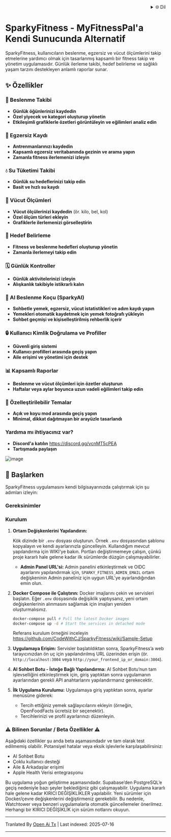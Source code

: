 <div align="right">
  <details>
    <summary >🌐 Dil</summary>
    <div>
      <div align="right">
        <p><a href="https://openaitx.github.io/view.html?user=CodeWithCJ&project=SparkyFitness&lang=en">English</a></p>
        <p><a href="https://openaitx.github.io/view.html?user=CodeWithCJ&project=SparkyFitness&lang=zh-CN">简体中文</a></p>
        <p><a href="https://openaitx.github.io/view.html?user=CodeWithCJ&project=SparkyFitness&lang=zh-TW">繁體中文</a></p>
        <p><a href="https://openaitx.github.io/view.html?user=CodeWithCJ&project=SparkyFitness&lang=ja">日本語</a></p>
        <p><a href="https://openaitx.github.io/view.html?user=CodeWithCJ&project=SparkyFitness&lang=ko">한국어</a></p>
        <p><a href="https://openaitx.github.io/view.html?user=CodeWithCJ&project=SparkyFitness&lang=hi">हिन्दी</a></p>
        <p><a href="https://openaitx.github.io/view.html?user=CodeWithCJ&project=SparkyFitness&lang=th">ไทย</a></p>
        <p><a href="https://openaitx.github.io/view.html?user=CodeWithCJ&project=SparkyFitness&lang=fr">Français</a></p>
        <p><a href="https://openaitx.github.io/view.html?user=CodeWithCJ&project=SparkyFitness&lang=de">Deutsch</a></p>
        <p><a href="https://openaitx.github.io/view.html?user=CodeWithCJ&project=SparkyFitness&lang=es">Español</a></p>
        <p><a href="https://openaitx.github.io/view.html?user=CodeWithCJ&project=SparkyFitness&lang=it">Itapano</a></p>
        <p><a href="https://openaitx.github.io/view.html?user=CodeWithCJ&project=SparkyFitness&lang=ru">Русский</a></p>
        <p><a href="https://openaitx.github.io/view.html?user=CodeWithCJ&project=SparkyFitness&lang=pt">Português</a></p>
        <p><a href="https://openaitx.github.io/view.html?user=CodeWithCJ&project=SparkyFitness&lang=nl">Nederlands</a></p>
        <p><a href="https://openaitx.github.io/view.html?user=CodeWithCJ&project=SparkyFitness&lang=pl">Polski</a></p>
        <p><a href="https://openaitx.github.io/view.html?user=CodeWithCJ&project=SparkyFitness&lang=ar">العربية</a></p>
        <p><a href="https://openaitx.github.io/view.html?user=CodeWithCJ&project=SparkyFitness&lang=fa">فارسی</a></p>
        <p><a href="https://openaitx.github.io/view.html?user=CodeWithCJ&project=SparkyFitness&lang=tr">Türkçe</a></p>
        <p><a href="https://openaitx.github.io/view.html?user=CodeWithCJ&project=SparkyFitness&lang=vi">Tiếng Việt</a></p>
        <p><a href="https://openaitx.github.io/view.html?user=CodeWithCJ&project=SparkyFitness&lang=id">Bahasa Indonesia</a></p>
      </div>
    </div>
  </details>
</div>

# SparkyFitness - MyFitnessPal'a Kendi Sunucunda Alternatif

SparkyFitness, kullanıcıların beslenme, egzersiz ve vücut ölçümlerini takip etmelerine yardımcı olmak için tasarlanmış kapsamlı bir fitness takip ve yönetim uygulamasıdır. Günlük ilerleme takibi, hedef belirleme ve sağlıklı yaşam tarzını destekleyen anlamlı raporlar sunar.


## ✨ Özellikler

### 🍎 Beslenme Takibi

* **Günlük öğünlerinizi kaydedin**
* **Özel yiyecek ve kategori oluşturup yönetin**
* **Etkileşimli grafiklerle özetleri görüntüleyin ve eğilimleri analiz edin**

### 💪 Egzersiz Kaydı

* **Antrenmanlarınızı kaydedin**
* **Kapsamlı egzersiz veritabanında gezinin ve arama yapın**
* **Zamanla fitness ilerlemenizi izleyin**

### 💧 Su Tüketimi Takibi

* **Günlük su hedeflerinizi takip edin**
* **Basit ve hızlı su kaydı**

### 📏 Vücut Ölçümleri

* **Vücut ölçülerinizi kaydedin** (ör. kilo, bel, kol)
* **Özel ölçüm türleri ekleyin**
* **Grafiklerle ilerlemenizi görselleştirin**

### 🎯 Hedef Belirleme

* **Fitness ve beslenme hedefleri oluşturup yönetin**
* **Zamanla ilerlemeyi takip edin**

### 🗓️ Günlük Kontroller

* **Günlük aktivitelerinizi izleyin**
* **Alışkanlık takibiyle istikrarlı kalın**

### 🤖 AI Beslenme Koçu (SparkyAI)

* **Sohbetle yemek, egzersiz, vücut istatistikleri ve adım kaydı yapın**
* **Yemekleri otomatik kaydetmek için yemek fotoğrafı yükleyin**
* **Sohbet geçmişi ve kişiselleştirilmiş rehberlik içerir**

### 🔒 Kullanıcı Kimlik Doğrulama ve Profiller

* **Güvenli giriş sistemi**
* **Kullanıcı profilleri arasında geçiş yapın**
* **Aile erişimi ve yönetimi için destek**

### 📊 Kapsamlı Raporlar

* **Beslenme ve vücut ölçümleri için özetler oluşturun**
* **Haftalar veya aylar boyunca uzun vadeli eğilimleri takip edin**

### 🎨 Özelleştirilebilir Temalar

* **Açık ve koyu mod arasında geçiş yapın**
* **Minimal, dikkat dağıtmayan bir arayüzle tasarlandı**

### Yardıma mı ihtiyacınız var?
* **Discord'a katılın**
  https://discord.gg/vcnMT5cPEA
* **Tartışmada paylaşın**


![image](https://github.com/user-attachments/assets/ccc7f34e-a663-405f-a4d4-a9888c3197bc)

## 🚀 Başlarken

SparkyFitness uygulamasını kendi bilgisayarınızda çalıştırmak için şu adımları izleyin:

### Gereksinimler

### Kurulum

1.  **Ortam Değişkenlerini Yapılandırın:**

    Kök dizinde bir `.env` dosyası oluşturun. Örnek `.env` dosyasından şablonu kopyalayın ve kendi ayarlarınızla güncelleyin. Kullandığım mevcut yapılandırma için WIKI'ye bakın. Portları değiştirmemeye çalışın, çünkü proje kararlı hale gelene kadar ilk sürümlerde düzgün çalışmayabilirler.

    *   **Admin Panel URL'si:** Admin panelini etkinleştirmek ve OIDC ayarlarını yapılandırmak için, `SPARKY_FITNESS_ADMIN_EMAIL` ortam değişkeninin Admin paneliniz için uygun URL'ye ayarlandığından emin olun.
    

2.  **Docker Compose ile Çalıştırın:**
    Docker imajlarını çekin ve servisleri başlatın. Eğer `.env` dosyasında değişiklik yaptıysanız, yeni ortam değişkenlerinin alınmasını sağlamak için imajları yeniden oluşturmalısınız.


    ```sh
    docker-compose pull # Pull the latest Docker images
    docker-compose up -d # Start the services in detached mode
    ```
    Referans kurulum örneğini inceleyin
    https://github.com/CodeWithCJ/SparkyFitness/wiki/Sample-Setup

3.  **Uygulamaya Erişim:**
    Servisler başlatıldıktan sonra, SparkyFitness’a web tarayıcınızdan ön uç için yapılandırılmış URL üzerinden erişin (ör. `http://localhost:3004` veya `http://your_frontend_ip_or_domain:3004`).

4.  **AI Sohbet Botu - İsteğe Bağlı Yapılandırma:**
    AI Sohbet Botu’nun tam işlevselliğini etkinleştirmek için, giriş yaptıktan sonra uygulamanın ayarlarından gerekli API anahtarlarını yapılandırmanız gerekecektir.
  
5.  **İlk Uygulama Kurulumu:**
    Uygulamaya giriş yaptıktan sonra, ayarlar menüsüne giderek:
    *   Tercih ettiğiniz yemek sağlayıcılarını ekleyin (örneğin, OpenFoodFacts ücretsiz bir seçenektir).
    *   Tercihlerinizi ve profil ayarlarınızı düzenleyin.

### ⚠️ Bilinen Sorunlar / Beta Özellikler ⚠️

Aşağıdaki özellikler şu anda beta aşamasındadır ve tam olarak test edilmemiş olabilir. Potansiyel hatalar veya eksik işlevlerle karşılaşabilirsiniz:

*   AI Sohbet Botu
*   Çoklu kullanıcı desteği
*   Aile & Arkadaşlar erişimi
*   Apple Health Verisi entegrasyonu

Bu uygulama yoğun geliştirme aşamasındadır. Supabase’den PostgreSQL’e geçiş nedeniyle bazı şeyler beklediğiniz gibi çalışmayabilir. Uygulama kararlı hale gelene kadar KIRICI DEĞİŞİKLİKLER yapılabilir.
Yeni sürümler için Docker/çevre değişkenlerini değiştirmeniz gerekebilir. Bu nedenle, Watchtower veya benzeri uygulamalarla otomatik güncellemeler önerilmez. Herhangi bir KIRICI DEĞİŞİKLİK için sürüm notlarını okuyun.




---

Tranlated By [Open Ai Tx](https://github.com/OpenAiTx/OpenAiTx) | Last indexed: 2025-07-16

---